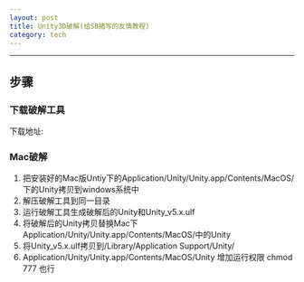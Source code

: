 ```yaml
---
layout: post
title: Unity3D破解(给SB猪写的友情教程)
category: tech
---
```

***
## 步骤
### 下载破解工具
下载地址:
### Mac破解
1. 把安装好的Mac版Untiy下的Application/Unity/Unity.app/Contents/MacOS/下的Unity拷贝到windows系统中
2. 解压破解工具到同一目录
3. 运行破解工具生成破解后的Unity和Unity_v5.x.ulf
4. 将破解后的Unity拷贝替换Mac下Application/Unity/Unity.app/Contents/MacOS/中的Unity
5. 将Unity_v5.x.ulf拷贝到/Library/Application Support/Unity/
6. Application/Unity/Unity.app/Contents/MacOS/Unity 增加运行权限 chmod 777 也行